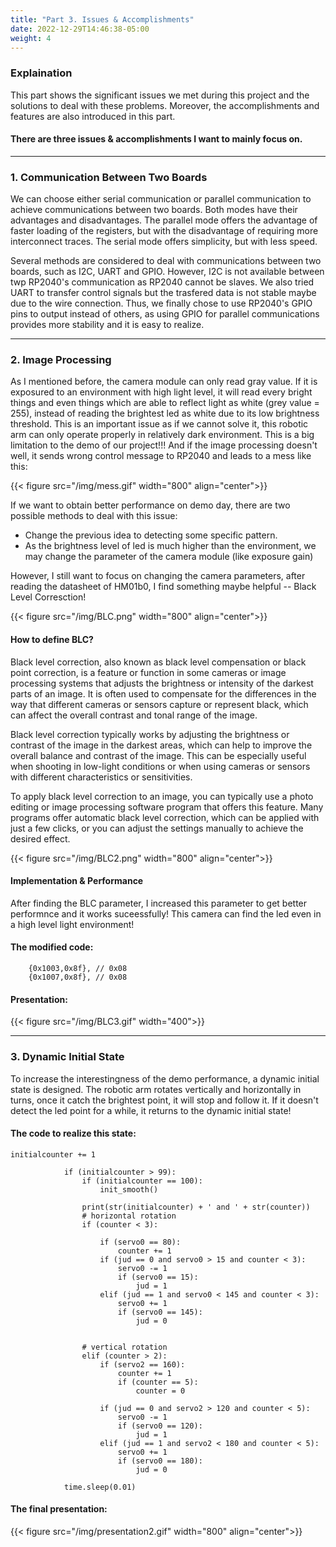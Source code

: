 ```yaml
---
title: "Part 3. Issues & Accomplishments"
date: 2022-12-29T14:46:38-05:00
weight: 4
---
```

### Explaination 
This part shows the significant issues we met during this project and the solutions to deal with these problems. Moreover, the accomplishments and features are also introduced in this part.

#### There are three issues & accomplishments I want to mainly focus on.

----
### 1. Communication Between Two Boards
We can choose either serial communication or parallel communication to achieve communications between two boards. Both modes have their advantages and disadvantages. The parallel mode offers the advantage of faster loading of the registers, but with the disadvantage of requiring more interconnect traces. The serial mode offers simplicity, but with less speed.

Several methods are considered to deal with communications between two boards, such as I2C, UART and GPIO. However, I2C is not available between twp RP2040's communication as RP2040 cannot be slaves. We also tried UART to transfer control signals but the trasfered data is not stable maybe due to the wire connection. Thus, we finally chose to use RP2040's GPIO pins to output instead of others, as using GPIO for parallel communications provides more stability and it is easy to realize.

----
### 2. Image Processing
As I mentioned before, the camera module can only read gray value. If it is exposured to an environment with high light level, it will read every bright things and even things which are able to reflect light as white (grey value = 255), instead of reading the brightest led as white due to its low brightness threshold. This is an important issue as if we cannot solve it, this robotic arm can only operate properly in relatively dark environment. This is a big limitation to the demo of our project!!! And if the image processing doesn't well, it sends wrong control message to RP2040 and leads to a mess like this:

{{< figure src="/img/mess.gif" width="800" align="center">}}

If we want to obtain better performance on demo day, there are two possible methods to deal with this issue:
- Change the previous idea to detecting some specific pattern.
- As the brightness level of led is much higher than the environment, we may change the parameter of the camera module (like exposure gain)  

However, I still want to focus on changing the camera parameters, after reading the datasheet of HM01b0, I find something maybe helpful -- Black Level Corresction!

{{< figure src="/img/BLC.png" width="800" align="center">}}

#### How to define BLC?

Black level correction, also known as black level compensation or black point correction, is a feature or function in some cameras or image processing systems that adjusts the brightness or intensity of the darkest parts of an image. It is often used to compensate for the differences in the way that different cameras or sensors capture or represent black, which can affect the overall contrast and tonal range of the image.

Black level correction typically works by adjusting the brightness or contrast of the image in the darkest areas, which can help to improve the overall balance and contrast of the image. This can be especially useful when shooting in low-light conditions or when using cameras or sensors with different characteristics or sensitivities.

To apply black level correction to an image, you can typically use a photo editing or image processing software program that offers this feature. Many programs offer automatic black level correction, which can be applied with just a few clicks, or you can adjust the settings manually to achieve the desired effect.

{{< figure src="/img/BLC2.png" width="800" align="center">}}

#### Implementation & Performance

After finding the BLC parameter, I increased this parameter to get better performnce and it works suceessfully! This camera can find the led even in a high level light environment!

#### The modified code:
```
    {0x1003,0x8f}, // 0x08
    {0x1007,0x8f}, // 0x08
```

#### Presentation:
{{< figure src="/img/BLC3.gif" width="400">}}

----
### 3. Dynamic Initial State

To increase the interestingness of the demo performance, a dynamic initial state is designed. The robotic arm rotates vertically and horizontally in turns, once it catch the brightest point, it will stop and follow it. If it doesn't detect the led point for a while, it returns to the dynamic initial state!

#### The code to realize this state:

```
initialcounter += 1

            if (initialcounter > 99):
                if (initialcounter == 100):
                    init_smooth()

                print(str(initialcounter) + ' and ' + str(counter))
                # horizontal rotation
                if (counter < 3):

                    if (servo0 == 80):
                        counter += 1
                    if (jud == 0 and servo0 > 15 and counter < 3):
                        servo0 -= 1
                        if (servo0 == 15):
                            jud = 1
                    elif (jud == 1 and servo0 < 145 and counter < 3):
                        servo0 += 1
                        if (servo0 == 145):
                            jud = 0


                # vertical rotation
                elif (counter > 2):
                    if (servo2 == 160):
                        counter += 1
                        if (counter == 5):
                            counter = 0

                    if (jud == 0 and servo2 > 120 and counter < 5):
                        servo0 -= 1
                        if (servo0 == 120):
                            jud = 1
                    elif (jud == 1 and servo2 < 180 and counter < 5):
                        servo0 += 1
                        if (servo0 == 180):
                            jud = 0

            time.sleep(0.01)
```

#### The final presentation:

{{< figure src="/img/presentation2.gif" width="800" align="center">}}